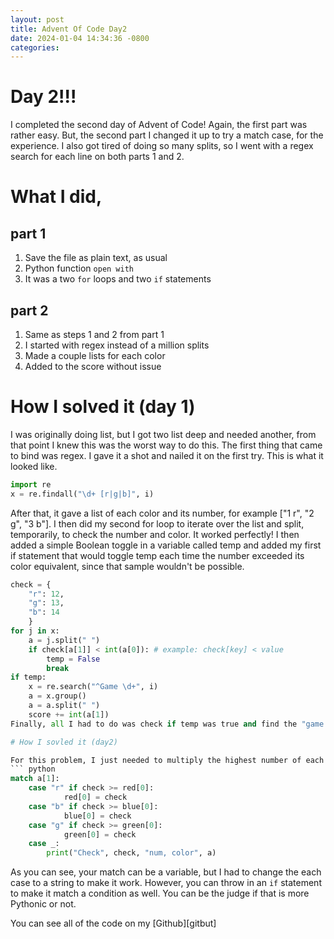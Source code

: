```yaml
---
layout: post
title: Advent Of Code Day2
date: 2024-01-04 14:34:36 -0800
categories:
---
```

# Day 2!!!
I completed the second day of Advent of Code! Again, the first part was rather easy. But, the second part I changed it up to try a match case, for the experience. I also got tired of doing so many splits, so I went with a regex search for each line on both parts 1 and 2.

# What I did,
## part 1
1. Save the file as plain text, as usual
2. Python function `open with`
3. It was a two `for` loops and two `if` statements
## part 2
1. Same as steps 1 and 2 from part 1
2. I started with regex instead of a million splits
3. Made a couple lists for each color
4. Added to the score without issue

# How I solved it (day 1)

I was originally doing list, but I got two list deep and needed another, from that point I knew this was the worst way to do this. The first thing that came to bind was regex. I gave it a shot and nailed it on the first try. This is what it looked like.
``` python
import re
x = re.findall("\d+ [r|g|b]", i)
```
After that, it gave a list of each color and its number, for example ["1 r", "2 g", "3 b"]. I then did my second for loop to iterate over the list and split, temporarily, to check the number and color. It worked perfectly!
I then added a simple Boolean toggle in a variable called temp and added my first if statement that would toggle temp each time the number exceeded its color equivalent, since that sample wouldn't be possible.
``` python
check = {
    "r": 12,
    "g": 13,
    "b": 14
    }
for j in x:
    a = j.split(" ")
    if check[a[1]] < int(a[0]): # example: check[key] < value
        temp = False
        break
if temp:
    x = re.search("^Game \d+", i)
    a = x.group()
    a = a.split(" ")
    score += int(a[1])
Finally, all I had to do was check if temp was true and find the "game number". I just did that was another regex search, a split, and convert that string to and int and I was done.

# How I sovled it (day2)

For this problem, I just needed to multiply the highest number of each color per game and add that total to a variable I called score. However, I skipped the `dictionary` and went for three list, one for each color. I kep the regex I had from the previous part and did a `match case` instead, for the experience. The code itself isn't all that interesting, but I learned alot. For example, you can't use a variable for the case unless it is the defualt. I new that `_`, was used as the defualt, but that can acutally be any thing.
``` python
match a[1]:
    case "r" if check >= red[0]:
            red[0] = check
    case "b" if check >= blue[0]:
            blue[0] = check
    case "g" if check >= green[0]:
            green[0] = check
    case _:
        print("Check", check, "num, color", a)
```
As you can see, your match can be a variable, but I had to change the each case to a string to make it work. However, you can throw in an `if` statement to make it match a condition as well. You can be the judge if that is more Pythonic or not.

You can see all of the code on my [Github][gitbut]

[github]: https://github.com/Wblake95/pythonLearning/tree/main/advent-code
